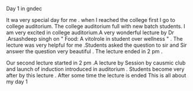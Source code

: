 Day 1 in gndec

It wa very special day for me . when I reached the college first I go to  college auditorium. The college auditorium full with new batch students. I am very excited in college auditorium.A very wonderful lecture by Dr .Arsashdeep singh on " Food: A vitolrole in student over wellness " . The lecture was very helpful for me .Students asked the question to sir and  Sir answer the question very beautiful . The lecture ended in 2 pm .  

Our second lecture started in 2 pm .A lecture by Session by causmic club and launch of induction  introduced in auditorium . Students become very after by this lecture . After some time the lecture is ended This is all about my day 1